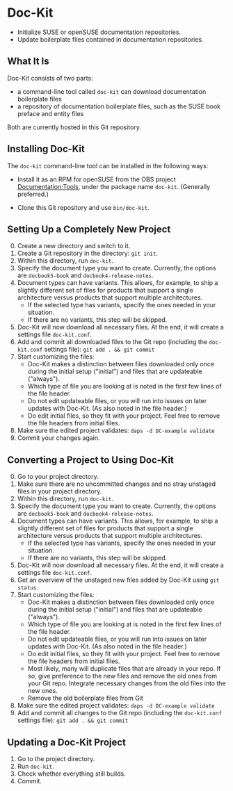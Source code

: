 Doc-Kit
=======

* Initialize SUSE or openSUSE documentation repositories.
* Update boilerplate files contained in documentation repositories.

## What It Is

Doc-Kit consists of two parts:

* a command-line tool called `doc-kit` can download documentation boilerplate files
* a repository of documentation boilerplate files, such as the SUSE book preface and entity files

Both are currently hosted in this Git repository.

## Installing Doc-Kit

The `doc-kit` command-line tool can be installed in the following ways:

* Install it as an RPM for openSUSE from the OBS project [Documentation:Tools](https://build.opensuse.org/project/show/Documentation:Tools), under the package name `doc-kit`. (Generally preferred.)

* Clone this Git repository and use `bin/doc-kit`.


## Setting Up a Completely New Project

0. Create a new directory and switch to it.
1. Create a Git repository in the directory: `git init`. 
2. Within this directory, run `doc-kit`.
3. Specify the document type you want to create. Currently, the options are `docbook5-book` and `docbook4-release-notes`.
4. Document types can have variants.
   This allows, for example, to ship a slightly different set of files for products that support a single architecture versus products that support multiple architectures.
   * If the selected type has variants, specify the ones needed in your situation.
   * If there are no variants, this step will be skipped.
5. Doc-Kit will now download all necessary files. At the end, it will create a settings file `doc-kit.conf`.
6. Add and commit all downloaded files to the Git repo (including the `doc-kit.conf` settings file):  `git add . && git commit`
7. Start customizing the files:
   * Doc-Kit makes a distinction between files downloaded only once during the initial setup ("initial") and files that are updateable ("always").
   * Which type of file you are looking at is noted in the first few lines of the file header.
   * Do not edit updateable files, or you will run into issues on later updates with Doc-Kit.
     (As also noted in the file header.)
   * Do edit initial files, so they fit with your project.
     Feel free to remove the file headers from initial files.
8. Make sure the edited project validates: `daps -d DC-example validate` 
9. Commit your changes again.


## Converting a Project to Using Doc-Kit

0. Go to your project directory.
1. Make sure there are no uncommitted changes and no stray unstaged files in your project directory.
2. Within this directory, run `doc-kit`.
3. Specify the document type you want to create. Currently, the options are `docbook5-book` and `docbook4-release-notes`.
4. Document types can have variants.
   This allows, for example, to ship a slightly different set of files for products that support a single architecture versus products that support multiple architectures.
   * If the selected type has variants, specify the ones needed in your situation.
   * If there are no variants, this step will be skipped.
5. Doc-Kit will now download all necessary files. At the end, it will create a settings file `doc-kit.conf`.
6. Get an overview of the unstaged new files added by Doc-Kit using `git status`.
7. Start customizing the files:
   * Doc-Kit makes a distinction between files downloaded only once during the initial setup ("initial") and files that are updateable ("always").
   * Which type of file you are looking at is noted in the first few lines of the file header.
   * Do not edit updateable files, or you will run into issues on later updates with Doc-Kit.
     (As also noted in the file header.)
   * Do edit initial files, so they fit with your project.
     Feel free to remove the file headers from initial files.
   * Most likely, many will duplicate files that are already in your repo.
     If so, give preference to the new files and remove the old ones from your Git repo.
     Integrate necessary changes from the old files into the new ones.
   * Remove the old boilerplate files from Git
8. Make sure the edited project validates: `daps -d DC-example validate` 
9. Add and commit all changes to the Git repo (including the `doc-kit.conf` settings file): `git add . && git commit`

## Updating a Doc-Kit Project

1. Go to the project directory.
2. Run `doc-kit`.
3. Check whether everything still builds.
4. Commit.
